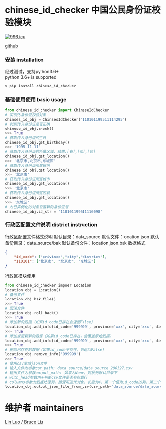 # chinese_id_checker  中国公民身份证校验模块

[![996.icu](https://img.shields.io/badge/link-996.icu-red.svg)](https://996.icu) 

[github](https://github.com/BruceWW/chinese_id_checker)

### 安装  installation
经过测试，支持python3.6+<br/>
python 3.6+ is supported
```sh
$ pip install chinese_id_checker
```

### 基础使用使用  basic usage
```python
from chinese_id_checker import ChineseIdChecker
# 实例化身份证校验对象
chinses_id_obj = ChinsesIdChecker('110101199511114295')
# 判断传入身份证是否正确
chinese_id_obj.check()
>>> True
# 获取传入身份证的生日
chinese_id_obj.get_birthday()
>>> '1995-11-11'
# 获取传入身份证的所属区域，结果:[省],[市],[区]
chinese_id_obj.get_location()
>>> '北京市,北京市,东城区'
# 获取传入身份证所属省份
chinese_id_obj.get_location()
>>> '北京市'
# 获取传入身份证所属城市
chinese_id_obj.get_location()
>>> '北京市'
# 获取传入身份证所属区县
chinese_id_obj.get_location()
>>> '东城区'
# 为已实例化的对象设置新的身份证号
chinese_id_obj.id_str = '110101199511116098'
```

### 行政区配置文件说明 district instruction
行政区配置文件格式说明
默认目录：data_source
默认文件：location.json
默认备份目录：data_source/bak
默认备份文件：location.json.bak
数据格式
```json
{
    "id_code": ["privince","city","district"],
    "110101": ["北京市", "北京市", "东城区"]
}
```

行政区模块使用
```python
from chinese_id_checker impoer Location
location_obj = Location()
# 备份文件
location_obj.bak_file()
>>> True
# 回滚文件
location_obj.roll_back()
>>> True
# 添加新的数据（如果id_code已存在会返回False）
location_obj.add_info(id_code='999999', province='xxx', city='xxx', district='xxx')
>>> True
# 添加或更新新的数据（如果id_code已存在，会覆盖原始数据）
location_obj.add_info(id_code='999999', province='xxx', city='xxx', district='xxx', update_id_exist=False)
>>> True
# 删除已存在的数据（如果id_code不存在，则返回False)
location_obj.remove_info('999999')
>>> True
# 使用csv生成json文件
# 输入文件为参数csv_path: data_source/data_source_200327.csv
# 输出文件为参数output_path: 如果为None，则放到默认目录下
# with_head参数用于判断csv文件是否有标题行
# columns参数为数据处理列，接受可迭代对象，长度为4，第一个值为id_code的列，第二个值为省名称，第三个值为市名称，第四个值为区县名称
location_obj.output_json_file_from_csv(csv_path='data_source/data_source_200327.csv',output_path=None,with_head=True,columns=(4,1,2,3)
```


# 维护者 maintainers

[Lin Luo / Bruce Liu](15869600264@163.com
)